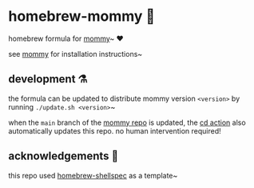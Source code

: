 # homebrew-mommy 🍺
homebrew formula for [mommy](https://github.com/FWDekker/mommy)~ ❤️

see [mommy](https://github.com/FWDekker/mommy) for installation instructions~


## development ⚗️
the formula can be updated to distribute mommy version `<version>` by running `./update.sh <version>`~

when the `main` branch of the [mommy repo](https://github.com/FWDekker/mommy) is updated, the
[cd action](https://github.com/FWDekker/mommy/blob/main/.github/workflows/cd.yml) also automatically updates this repo.
no human intervention required!


## acknowledgements 💖
this repo used [homebrew-shellspec](https://github.com/shellspec/homebrew-shellspec) as a template~
